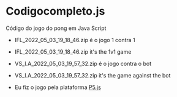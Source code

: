 # Codigocompleto.js
Código do jogo do pong em Java Script

- IFL_2022_05_03_19_18_46.zip é o jogo 1 contra 1 
- IFL_2022_05_03_19_18_46.zip it's the 1v1 game

- VS_I.A_2022_05_03_19_57_32.zip é o jogo contra o bot
- VS_I.A_2022_05_03_19_57_32.zip it's the game against the bot

- Eu fiz o jogo pela plataforma [P5.js](https://editor.p5js.org)
